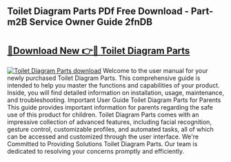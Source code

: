 ## Toilet Diagram Parts PDf Free Download - Part-m2B Service Owner Guide 2fnDB

# <h2><a href="http://dfighz7.blite.top/?on=Toilet+Diagram+Parts">🔗Download New 👉🔴 Toilet Diagram Parts</a></h2>

[![Toilet Diagram Parts download](https://i.imgur.com/lujVjoI.png)](http://dfighz7.blite.top/?on=Toilet+Diagram+Parts)
Welcome to the user manual for your newly purchased Toilet Diagram Parts. This comprehensive guide is intended to help you master the functions and capabilities of your product. Inside, you will find detailed information on installation, usage, maintenance, and troubleshooting. Important User Guide Toilet Diagram Parts for Parents This guide provides important information for parents regarding the safe use of this product for children. Toilet Diagram Parts comes with an impressive collection of advanced features, including facial recognition, gesture control, customizable profiles, and automated tasks, all of which can be accessed and customized through the user interface. We're Committed to Providing Solutions Toilet Diagram Parts. Our team is dedicated to resolving your concerns promptly and efficiently.
